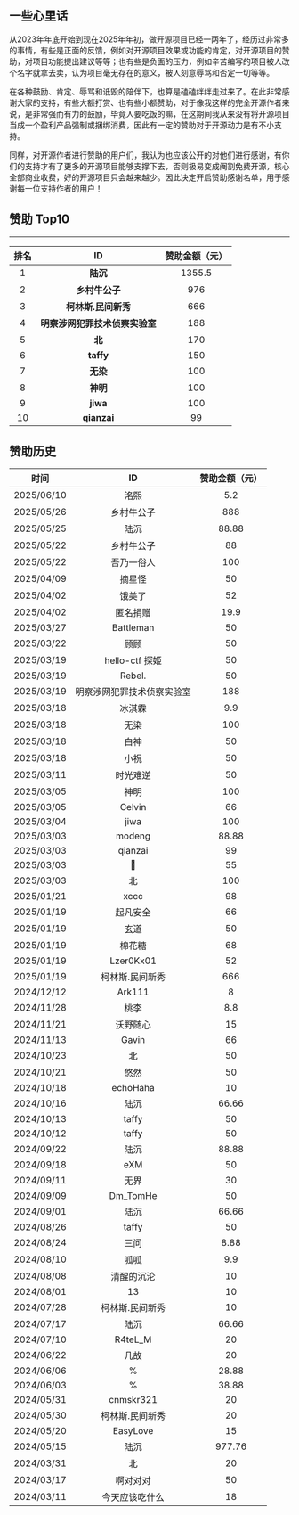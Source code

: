 ## 一些心里话
从2023年年底开始到现在2025年年初，做开源项目已经一两年了，经历过非常多的事情，有些是正面的反馈，例如对开源项目效果或功能的肯定，对开源项目的赞助，对项目功能提出建议等等；也有些是负面的压力，例如辛苦编写的项目被人改个名字就拿去卖，认为项目毫无存在的意义，被人刻意辱骂和否定一切等等。

在各种鼓励、肯定、辱骂和诋毁的陪伴下，也算是磕磕绊绊走过来了。在此非常感谢大家的支持，有些大额打赏、也有些小额赞助，对于像我这样的完全开源作者来说，是非常强而有力的鼓励，毕竟人要吃饭的嘛，在这期间我从来没有将开源项目当成一个盈利产品强制或捆绑消费，因此有一定的赞助对于开源动力是有不小支持。

同样，对开源作者进行赞助的用户们，我认为也应该公开的对他们进行感谢，有你们的支持才有了更多的开源项目能够支撑下去，否则极易变成阉割免费开源，核心全部商业收费，好的开源项目只会越来越少。因此决定开启赞助感谢名单，用于感谢每一位支持作者的用户！

## 赞助 Top10

------



| 排名 |  ID  | 赞助金额（元） |
| :--: | :--: | :------------: |
|  1   |      **陆沉**       | 1355.5 |
| 2 | **乡村牛公子** | 976 |
|  3   | **柯林斯.民间新秀** |      666       |
| 4 | **明察涉网犯罪技术侦察实验室** | 188 |
|  5   |      **北**      |      170       |
| 6 | **taffy** | 150 |
| 7 |      **无染**       |      100       |
| 8 |      **神明**       |      100       |
| 9 |      **jiwa**       |      100       |
|  10  |     **qianzai**     |       99       |

## 赞助历史

|    时间    |             ID             | 赞助金额（元） |
| :--------: | :------------------------: | :------------: |
| 2025/06/10 |            洺熙            |      5.2       |
| 2025/05/26 |         乡村牛公子         |      888       |
| 2025/05/25 |            陆沉            |     88.88      |
| 2025/05/22 |         乡村牛公子         |       88       |
| 2025/05/22 |         吾乃一俗人         |      100       |
| 2025/04/09 |           摘星怪           |       50       |
| 2025/04/02 |           饿美了           |       52       |
| 2025/04/02 |          匿名捐赠          |      19.9      |
| 2025/03/27 |         Battleman          |       50       |
| 2025/03/22 |            顾顾            |       50       |
| 2025/03/19 |       hello-ctf 探姬       |       50       |
| 2025/03/19 |           Rebel.           |       50       |
| 2025/03/19 | 明察涉网犯罪技术侦察实验室 |      188       |
| 2025/03/18 |           冰淇霖           |      9.9       |
| 2025/03/18 |            无染            |      100       |
| 2025/03/18 |            白神            |       50       |
| 2025/03/18 |            小祝            |       50       |
| 2025/03/11 |          时光难逆          |       50       |
| 2025/03/05 |            神明            |      100       |
| 2025/03/05 |           Celvin           |       66       |
| 2025/03/04 |            jiwa            |      100       |
| 2025/03/03 |           modeng           |     88.88      |
| 2025/03/03 |          qianzai           |       99       |
| 2025/03/03 |             🐔              |       55       |
| 2025/03/03 |             北             |      100       |
| 2025/01/21 |            xccc            |       98       |
| 2025/01/19 |          起凡安全          |       66       |
| 2025/01/19 |            玄道            |       50       |
| 2025/01/19 |           棉花糖           |       68       |
| 2025/01/19 |         Lzer0Kx01          |       52       |
| 2025/01/19 |      柯林斯.民间新秀       |      666       |
| 2024/12/12 |           Ark111           |       8        |
| 2024/11/28 |            桃李            |      8.8       |
| 2024/11/21 |          沃野随心          |       15       |
| 2024/11/13 |           Gavin            |       66       |
| 2024/10/23 |             北             |       50       |
| 2024/10/21 |            悠然            |       50       |
| 2024/10/18 |          echoHaha          |       10       |
| 2024/10/16 |            陆沉            |     66.66      |
| 2024/10/13 |           taffy            |       50       |
| 2024/10/12 |           taffy            |       50       |
| 2024/09/22 |            陆沉            |     88.88      |
| 2024/09/18 |            eXM             |       50       |
| 2024/09/11 |            无界            |       30       |
| 2024/09/09 |          Dm_TomHe          |       50       |
| 2024/09/01 |            陆沉            |     66.66      |
| 2024/08/26 |           taffy            |       50       |
| 2024/08/24 |            三问            |      8.88      |
| 2024/08/10 |            呱呱            |      9.9       |
| 2024/08/08 |         清醒的沉沦         |       10       |
| 2024/08/01 |             13             |       10       |
| 2024/07/28 |      柯林斯.民间新秀       |       10       |
| 2024/07/17 |            陆沉            |     66.66      |
| 2024/07/10 |          R4teL_M           |       20       |
| 2024/06/22 |            几故            |       20       |
| 2024/06/06 |             %              |     28.88      |
| 2024/06/03 |             %              |     38.88      |
| 2024/05/31 |         cnmskr321          |       20       |
| 2024/05/30 |      柯林斯.民间新秀       |       20       |
| 2024/05/20 |          EasyLove          |       15       |
| 2024/05/15 |            陆沉            |     977.76     |
| 2024/03/31 |             北             |       20       |
| 2024/03/17 |          啊对对对          |       50       |
| 2024/03/11 |       今天应该吃什么       |       18       |
